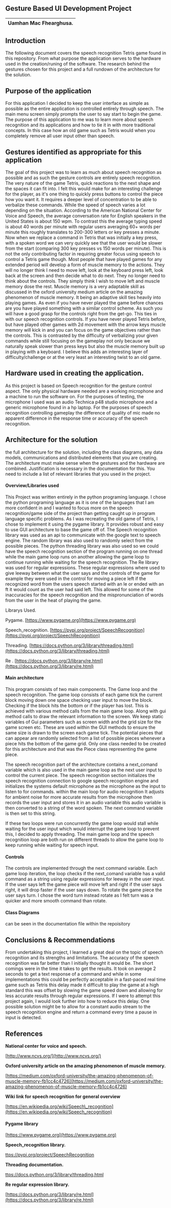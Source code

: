 

#
## Gesture Based UI Development Project

| Uamhan Mac Fhearghusa. |
| --- |

## Introduction

The following document covers the speech recognition Tetris game found in this repository. From what purpose the application serves to the hardware used in the creation/runing of the software. The research behind the gestures chosen for this project and a full rundown of the architecture for the solution.

## Purpose of the application

For this application I decided to keep the user interface as simple as possible as the entire application is controlled entirely through speech. The main menu screen simply prompts the user to say start to begin the game. The purpose of this application to me was to learn more about speech recognition and its applications and how to tie it in with more traditional concepts. In this case how an old game such as Tetris would when you completely remove all user input other than speech.

## Gestures identified as appropriate for this application

The goal of this project was to learn as much about speech recognition as possible and as such the gesture controls are entirely speech recognition. The very nature of the game Tetris, quick reactions to the next shape and the spaces it can fit into. I felt this would make for an interesting challenge for the player, as it&#39;s one thing to quickly press buttons to control the piece how you want it. It requires a deeper level of concentration to be able to verbalize these commands. While the speed of speech varies a lot depending on the situation. According to the American National Center for Voice and Speech, the average conversation rate for English speakers in the United States is about 150 wpm. To contrast this the average typing speed is about 40 words per minute with regular users averaging 60+ words per minute this roughly translates to 200-300 letters or key presses a minute. Now when we replace a command in Tetris that was initially a key press, with a spoken word we can very quickly see that the user would be slower from the start (comparing 300 key presses vs 150 words per minute). This is not the only contributing factor in requiring greater focus using speech to control a Tetris game though. Most people that have played games for any extended period will develop a form of muscle memory to the actions. They will no longer think I need to move left, look at the keyboard press left, look back at the screen and then decide what to do next. They no longer need to think about the controls. They simply think I wish to move left and muscle memory dose the rest. Muscle memory is a very adaptable skill as discussed in the oxford university medium article on the amazing phenomenon of muscle memory. It being an adaptive skill ties heavily into playing games. As even if you have never played the game before chances are you have played something with a similar control scheme. As such you will have a good grasp for the controls right from the get-go. This ties in with our speech recognition controls. If you have never played Tetris before, but have played other games with 2d movement with the arrow keys muscle memory will kick in and you can focus on the game objectives rather than the controls. This is contrasted by the difficulty of verbalizing your given commands while still focusing on the gameplay not only because we naturally speak slower than press keys but also the muscle memory built up in playing with a keyboard. I believe this adds an interesting layer of difficulty/challenge or at the very least an interesting twist to an old game.

## Hardware used in creating the application.

As this project is based on Speech recognition for the gesture control aspect. The only physical hardware needed are a working microphone and a machine to run the software on. For the purposes of testing, the microphone I used was an audio Technica p48 studio microphone and a generic microphone found in a hp laptop. For the purposes of speech recognition controlling gameplay the difference of quality of mic made no apparent difference in the response time or accuracy of the speech recognition.

## Architecture for the solution

the full architecture for the solution, including the class diagrams, any data models, communications and distributed elements that you are creating. The architecture must make sense when the gestures and the hardware are combined. Justification is necessary in the documentation for this. You need to include a list of relevant libraries that you used in the project.

#### Overview/Libraries used

This Project was written entirely in the python programing language. I chose the python programing language as it is one of the languages that I am more confident in and I wanted to focus more on the speech recognition/game side of the project than getting caught up in program language specific problems. As I was recreating the old game of Tetris, I chose to implement it using the pygame library. It provides robust and easy to use GUI architecture to base the game off of. The Speech recognition library was used as an api to communicate with the google text to speech engine. The random library was also used to randomly select from the possible pieces. The python threading library was also used so we could have the speech recognition section of the program running on one thread while the main game loop runs on another allowing the game loop to continue running while waiting for the speech recognition. The Re library was used for regular expressions. These regular expressions where used to give leeway between what the user says and the controls of the game for example they were used in the control for moving a piece left if the recognized word from the users speech started with an le or ended with an ft it would count as the user had said left. This allowed for some of the inaccuracies for the speech recognition and the mispronunciation of words from the user in the heat of playing the game.

Librarys Used.

Pygame. [https://www.pygame.org](https://www.pygame.org)

Speech\_recognition. [https://pypi.org/project/SpeechRecognition](https://pypi.org/project/SpeechRecognition)

Threading. [https://docs.python.org/3/library/threading.html](https://docs.python.org/3/library/threading.html)

Re . [https://docs.python.org/3/library/re.html](https://docs.python.org/3/library/re.html)

#### Main architecture

This program consists of two main components. The Game loop and the speech recognition. The game loop consists of each game tick the current block moving down one space checking user input to move the block. Checking if the block hits the bottom or if the player has lost. This is achieved with various method calls from the main game loop. Along with gui method calls to draw the relevant information to the screen. We keep static variables of Gui parameters such as screen width and the grid size for the game screen etc. These are used within the GUI methods to ensure the same size is drawn to the screen each game tick. The potential pieces that can appear are randomly selected from a list of possible pieces whenever a piece hits the bottom of the game grid. Only one class needed to be created for this architecture and that was the Piece class representing the game piece.

The speech recognition part of the architecture contains a next\_comand variable which is also used in the main game loop as the next user input to control the current piece. The speech recognition section initializes the speech recognition connection to google speech recognition engine and initializes the systems default microphone as the microphone as the input to listen to for commands. within the main loop for audio recognition It adjusts for ambient noise for more accurate results from the microphone then records the user input and stores it in an audio variable this audio variable is then converted to a string of the word spoken. The next command variable is then set to this string.

If these two loops were run concurrently the game loop would stall while waiting for the user input which would interrupt the game loop to prevent this, I decided to apply threading. The main game loop and the speech recognition loop are both run on different threads to allow the game loop to keep running while waiting for speech input.

#### Controls

The controls are implemented through the next command variable. Each game loop iteration, the loop checks if the next\_comand variable has a valid command as a string using regular expressions for leeway in the user input. If the user says left the game piece will move left and right if the user says right, it will drop faster if the user says down. To rotate the game piece the user says turn. I chose the word turn instead rotate as I felt turn was a quicker and more smooth command than rotate.

#### Class Diagrams
can be seen in the documentation file within the repoisitory

## Conclusions &amp; Recommendations

From undertaking this project, I learned a great deal on the topic of speech recognition and its strengths and limitations. The accuracy of the speech recognition was far better than I initially thought it would be. The short comings were in the time it takes to get the results. It took on average 2 seconds to get a text response of a command and while in some implementations this could be perfectly acceptable in a fast-paced real time game such as Tetris this delay made it difficult to play the game at a high standard this was offset by slowing the game speed down and allowing for less accurate results through regular expressions. If I were to attempt this project again, I would look further into how to reduce this delay. One possible solution might be to allow for a constant audio stream to the speech recognition engine and return a command every time a pause in input is detected.

## References

**National center for voice and speech.**

[http://www.ncvs.org/](http://www.ncvs.org/)

**Oxford university article on the amazing phenomenon of muscle memory.**

[https://medium.com/oxford-university/the-amazing-phenomenon-of-muscle-memory-fb1cc4c4726](https://medium.com/oxford-university/the-amazing-phenomenon-of-muscle-memory-fb1cc4c4726)

**Wiki link for speech recognition for general overview**

[https://en.wikipedia.org/wiki/Speech\_recognition](https://en.wikipedia.org/wiki/Speech_recognition)

#### Pygame library

[https://www.pygame.org](https://www.pygame.org)

**Speech\_recognition library.**

[ttps://pypi.org/project/SpeechRecognition](https://pypi.org/project/SpeechRecognition)

**Threading documentation.**

[ttps://docs.python.org/3/library/threading.html](https://docs.python.org/3/library/threading.html)

**Re regular expression library.**

[https://docs.python.org/3/library/re.html](https://docs.python.org/3/library/re.html)

